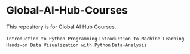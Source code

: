 # Global-AI-Hub-Courses

This repository is for Global AI Hub Courses.


`Introduction to Python Programming`
`Introduction to Machine Learning`
`Hands-on Data Visualization with Python`
`Data-Analysis`
